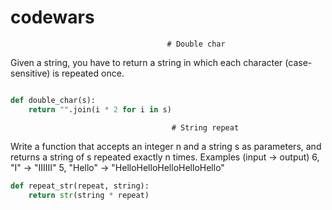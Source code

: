 # codewars
                                       # Double char
                                       
Given a string, you have to return a string in which each character (case-sensitive) is repeated once.
```python

def double_char(s):
    return "".join(i * 2 for i in s)
```
                                        # String repeat

Write a function that accepts an integer n and a string s as parameters, and returns a string of s repeated exactly n times.
Examples (input -> output)
6, "I"     -> "IIIIII"
5, "Hello" -> "HelloHelloHelloHelloHello"

```python
def repeat_str(repeat, string):
    return str(string * repeat)
```